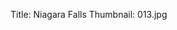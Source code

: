 Title: Niagara Falls
Thumbnail: 013.jpg


[//]: # (Generated from an export of the "US 09/Niagara 20" album with File Name as "Sequential")
